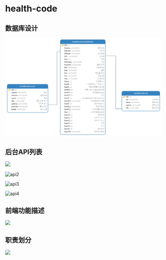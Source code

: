 # health-code

## 数据库设计

![](https://github.com/yehaowen/health-code/blob/main/md_img/mysql.png)

## 后台API列表

![](D:\project\web\item\health-code\md_img\api1.png)

![api2](D:\project\web\item\health-code\md_img\api2.png)

![api3](D:\project\web\item\health-code\md_img\api3.png)

![api4](D:\project\web\item\health-code\md_img\api4.png)

## 前端功能描述

![](D:\project\web\item\health-code\md_img\html.png)

## 职责划分

![](D:\project\web\item\health-code\md_img\part.png)
